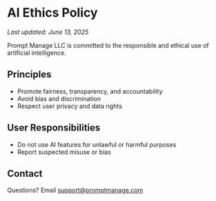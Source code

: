 # AI Ethics Policy

_Last updated: June 13, 2025_

Prompt Manage LLC is committed to the responsible and ethical use of artificial intelligence.

## Principles
- Promote fairness, transparency, and accountability
- Avoid bias and discrimination
- Respect user privacy and data rights

## User Responsibilities
- Do not use AI features for unlawful or harmful purposes
- Report suspected misuse or bias

## Contact
Questions? Email [support@promptmanage.com](mailto:support@promptmanage.com) 
